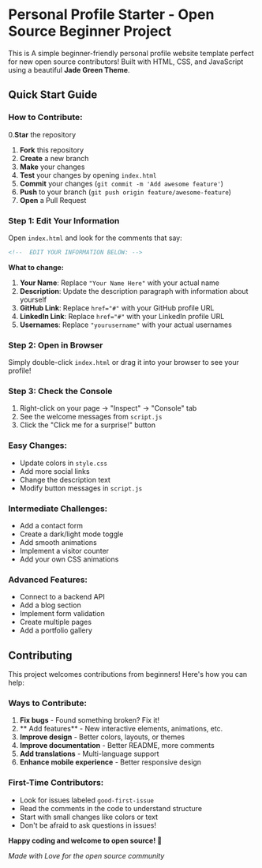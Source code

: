 #  Personal Profile Starter - Open Source Beginner Project

This is A simple beginner-friendly personal profile website template perfect for new open source contributors! Built with HTML, CSS, and JavaScript using a beautiful **Jade Green Theme**.

##  Quick Start Guide
### How to Contribute:
0.**Star** the repository
1. **Fork** this repository
2. **Create** a new branch
3. **Make** your changes
4. **Test** your changes by opening `index.html`
5. **Commit** your changes (`git commit -m 'Add awesome feature'`)
6. **Push** to your branch (`git push origin feature/awesome-feature`)
7. **Open** a Pull Request

### Step 1: Edit Your Information
Open `index.html` and look for the comments that say:
```html
<!--  EDIT YOUR INFORMATION BELOW: -->
```

**What to change:**
1. **Your Name**: Replace `"Your Name Here"` with your actual name
2. **Description**: Update the description paragraph with information about yourself
3. **GitHub Link**: Replace `href="#"` with your GitHub profile URL
4. **LinkedIn Link**: Replace `href="#"` with your LinkedIn profile URL
5. **Usernames**: Replace `"yourusername"` with your actual usernames

### Step 2: Open in Browser
Simply double-click `index.html` or drag it into your browser to see your profile!

### Step 3: Check the Console
1. Right-click on your page → "Inspect" → "Console" tab
2. See the welcome messages from `script.js`
3. Click the "Click me for a surprise!" button

### Easy Changes:
- Update colors in `style.css`
- Add more social links
- Change the description text
- Modify button messages in `script.js`

### Intermediate Challenges:
- Add a contact form
- Create a dark/light mode toggle
- Add smooth animations
- Implement a visitor counter
- Add your own CSS animations

### Advanced Features:
- Connect to a backend API
- Add a blog section
- Implement form validation
- Create multiple pages
- Add a portfolio gallery

## Contributing

This project welcomes contributions from beginners! Here's how you can help:

### Ways to Contribute:
1. **Fix bugs** - Found something broken? Fix it!
2. ** Add features** - New interactive elements, animations, etc.
3. **Improve design** - Better colors, layouts, or themes
4. **Improve documentation** - Better README, more comments
5. **Add translations** - Multi-language support
6. **Enhance mobile experience** - Better responsive design


### First-Time Contributors:
- Look for issues labeled `good-first-issue`
- Read the comments in the code to understand structure
- Start with small changes like colors or text
- Don't be afraid to ask questions in issues!


**Happy coding and welcome to open source! 🎉**

*Made with Love for the open source community*
